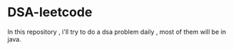 # DSA-leetcode
In this repository , i'll try to do a dsa problem daily , most of them will be in java.
